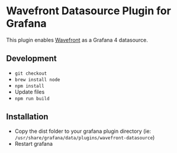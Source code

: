 # Wavefront Datasource Plugin for Grafana

This plugin enables [Wavefront](https://www.wavefront.com) as a Grafana 4 datasource.

## Development
- `git checkout`
- `brew install node`
- `npm install`
- Update files
- `npm run build`

## Installation
- Copy the dist folder to your grafana plugin directory (ie: `/usr/share/grafana/data/plugins/wavefront-datasource`)
- Restart grafana 

